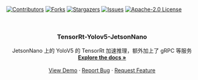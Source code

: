 <div id="top"></div>

<!-- PROJECT SHIELDS -->
[![Contributors][contributors-shield]][contributors-url]
[![Forks][forks-shield]][forks-url]
[![Stargazers][stars-shield]][stars-url]
[![Issues][issues-shield]][issues-url]
[![Apache-2.0 License][license-shield]][license-url]


<!-- PROJECT LOGO -->
<br />
<div align="center">
<!--   <a href="https://github.com/hominsu/TensorRt-Yolov5-JetsonNano">
    <img src="images/logo.png" alt="Logo" width="80" height="80">
  </a> -->

  <h3 align="center">TensorRt-Yolov5-JetsonNano</h3>

  <p align="center">
    JetsonNano 上的 YoloV5 的 TensorRt 加速推理，额外加上了 gRPC 等服务
    <br />
    <a href="https://github.com/hominsu/TensorRt-Yolov5-JetsonNano"><strong>Explore the docs »</strong></a>
    <br />
    <br />
    <a href="https://github.com/hominsu/TensorRt-Yolov5-JetsonNano">View Demo</a>
    ·
    <a href="https://github.com/hominsu/TensorRt-Yolov5-JetsonNano/issues">Report Bug</a>
    ·
    <a href="https://github.com/hominsu/TensorRt-Yolov5-JetsonNano/issues">Request Feature</a>
  </p>
</div>



<!-- MARKDOWN LINKS & IMAGES -->
<!-- https://www.markdownguide.org/basic-syntax/#reference-style-links -->
[contributors-shield]: https://img.shields.io/github/contributors/hominsu/TensorRt-Yolov5-JetsonNano.svg?style=for-the-badge
[contributors-url]: https://github.com/hominsu/TensorRt-Yolov5-JetsonNano/graphs/contributors
[forks-shield]: https://img.shields.io/github/forks/hominsu/TensorRt-Yolov5-JetsonNano.svg?style=for-the-badge
[forks-url]: https://github.com/hominsu/TensorRt-Yolov5-JetsonNano/network/members
[stars-shield]: https://img.shields.io/github/stars/hominsu/TensorRt-Yolov5-JetsonNano.svg?style=for-the-badge
[stars-url]: https://github.com/hominsu/TensorRt-Yolov5-JetsonNano/stargazers
[issues-shield]: https://img.shields.io/github/issues/hominsu/TensorRt-Yolov5-JetsonNano.svg?style=for-the-badge
[issues-url]: https://github.com/hominsu/TensorRt-Yolov5-JetsonNano/issues
[license-shield]: https://img.shields.io/github/license/hominsu/TensorRt-Yolov5-JetsonNano.svg?style=for-the-badge
[license-url]: https://github.com/hominsu/TensorRt-Yolov5-JetsonNano/blob/master/LICENSE
